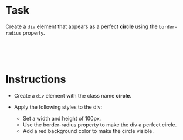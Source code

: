# Task

Create a `div` element that appears as a perfect **circle** using the `border-radius` property.

&nbsp;

&nbsp;

# Instructions

- Create a `div` element with the class name **circle**.

- Apply the following styles to the div:

  - Set a width and height of 100px.
  - Use the border-radius property to make the div a perfect circle.
  - Add a red background color to make the circle visible.
